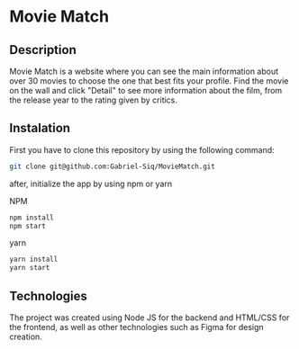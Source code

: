 # Movie Match

##  Description
Movie Match is a website where you can see the main information about over 30 movies to choose the one that best fits your profile. Find the movie on the wall and click "Detail" to see more information about the film, from the release year to the rating given by critics.

## Instalation
First you have to clone this repository by using the following command:
~~~bash
git clone git@github.com:Gabriel-Siq/MovieMatch.git
~~~
after, initialize the app by using npm or yarn

NPM
~~~bash
npm install
npm start
~~~
yarn
~~~bash
yarn install
yarn start
~~~

## Technologies
The project was created using Node JS for the backend and HTML/CSS for the frontend, as well as other technologies such as Figma for design creation.
